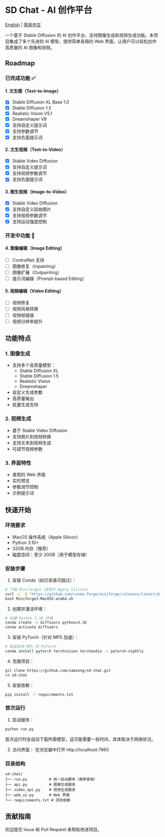 # SD Chat - AI 创作平台

[English](README.md) | [简体中文](README_zh.md)

一个基于 Stable Diffusion 的 AI 创作平台，支持图像生成和视频生成功能。本项目集成了多个先进的 AI 模型，提供简单易用的 Web 界面，让用户可以轻松创作高质量的 AI 图像和视频。

## Roadmap

### 已完成功能 ✅

#### 1. 文生图（Text-to-Image）
- [x] Stable Diffusion XL Base 1.0
- [x] Stable Diffusion 1.5
- [x] Realistic Vision V5.1
- [x] Dreamshaper V8
- [x] 支持自定义提示词
- [x] 支持参数调节
- [x] 支持负面提示词

#### 2. 文生视频（Text-to-Video）
- [x] Stable Video Diffusion
- [x] 支持自定义提示词
- [x] 支持视频参数调节
- [x] 支持负面提示词

#### 3. 图生视频（Image-to-Video）
- [x] Stable Video Diffusion
- [x] 支持自定义起始图片
- [x] 支持视频参数调节
- [x] 支持运动强度控制

### 开发中功能 🚧

#### 4. 图像编辑（Image Editing）
- [ ] ControlNet 支持
- [ ] 图像修复（Inpainting）
- [ ] 图像扩展（Outpainting）
- [ ] 提示词编辑（Prompt-based Editing）

#### 5. 视频编辑（Video Editing）
- [ ] 视频修复
- [ ] 视频风格转换
- [ ] 视频帧插值
- [ ] 视频分辨率提升

## 功能特点

### 1. 图像生成
- 支持多个高质量模型：
  - Stable Diffusion XL
  - Stable Diffusion 1.5
  - Realistic Vision
  - Dreamshaper
- 自定义生成参数
- 高质量输出
- 批量生成支持

### 2. 视频生成
- 基于 Stable Video Diffusion
- 支持图片到视频转换
- 支持文本到视频生成
- 可调节视频参数

### 3. 界面特性
- 直观的 Web 界面
- 实时预览
- 参数调节控制
- 示例提示词

## 快速开始

### 环境要求
- MacOS 操作系统（Apple Silicon）
- Python 3.10+
- 32GB 内存（推荐）
- 磁盘空间：至少 20GB（用于模型存储）

### 安装步骤

1. 安装 Conda（如已安装可跳过）：
```bash
# 下载 Miniforge3（适用于 Apple Silicon）
curl -L -O "https://github.com/conda-forge/miniforge/releases/latest/download/Miniforge3-MacOSX-arm64.sh"
bash Miniforge3-MacOSX-arm64.sh
```

2. 创建并激活环境：
```bash
# 创建 Python 3.10 环境
conda create -n diffusers python=3.10
conda activate diffusers
```

3. 安装 PyTorch（针对 MPS 加速）：
```bash
# 安装支持 MPS 的 PyTorch
conda install pytorch torchvision torchaudio -c pytorch-nightly
```

4. 克隆项目：
```bash
git clone https://github.com/samzong/sd-chat.git
cd sd-chat
```

5. 安装依赖：
```bash
pip install -r requirements.txt
```

### 首次运行

1. 启动服务：
```bash
python run.py
```
首次运行时会自动下载所需模型，这可能需要一些时间，具体取决于网络状况。

2. 访问界面：
在浏览器中打开 http://localhost:7860

### 目录结构
```
sd-chat/
├── run.py          # 统一启动脚本（推荐使用）
├── api.py          # 图像生成服务
├── video_api.py    # 视频生成服务
├── web_ui.py       # Web 界面
└── requirements.txt # 项目依赖
```

## 贡献指南

欢迎提交 Issue 和 Pull Request 来帮助改进项目。 